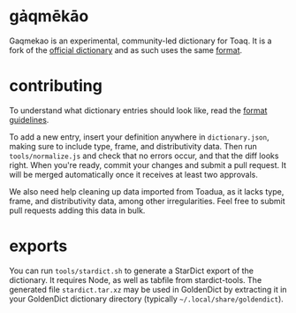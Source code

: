 # gảqmēkāo

Gaqmekao is an experimental, community-led dictionary for Toaq. It is a fork of the [official dictionary](https://github.com/toaq/dictionary) and as such uses the same [format](./format.md).

# contributing

To understand what dictionary entries should look like, read the [format guidelines](./format.md).

To add a new entry, insert your definition anywhere in `dictionary.json`, making sure to include type, frame, and distributivity data. Then run `tools/normalize.js` and check that no errors occur, and that the diff looks right. When you're ready, commit your changes and submit a pull request. It will be merged automatically once it receives at least two approvals.

We also need help cleaning up data imported from Toadua, as it lacks type, frame, and distributivity data, among other irregularities. Feel free to submit pull requests adding this data in bulk.

# exports

You can run `tools/stardict.sh` to generate a StarDict export of the dictionary. It requires Node, as well as tabfile from stardict-tools. The generated file `stardict.tar.xz` may be used in GoldenDict by extracting it in your GoldenDict dictionary directory (typically `~/.local/share/goldendict`).

